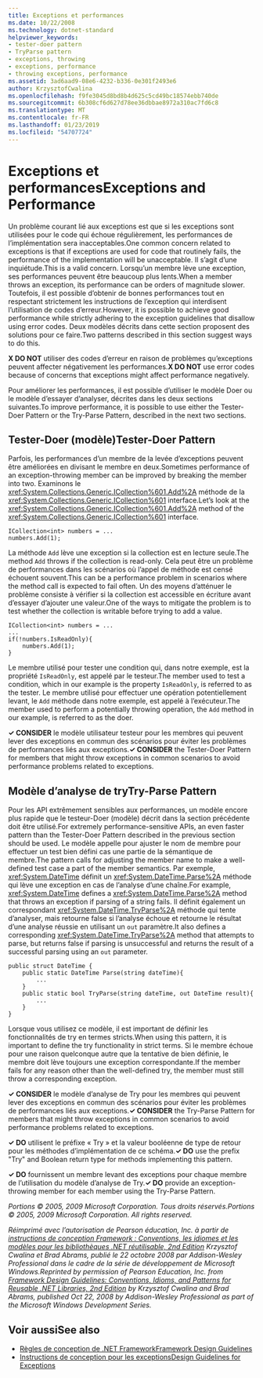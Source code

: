 ```yaml
---
title: Exceptions et performances
ms.date: 10/22/2008
ms.technology: dotnet-standard
helpviewer_keywords:
- tester-doer pattern
- TryParse pattern
- exceptions, throwing
- exceptions, performance
- throwing exceptions, performance
ms.assetid: 3ad6aad9-08e6-4232-b336-0e301f2493e6
author: KrzysztofCwalina
ms.openlocfilehash: f9fe3045d8bd8b4d625c5cd49bc18574ebb740de
ms.sourcegitcommit: 6b308cf6d627d78ee36dbbae8972a310ac7fd6c8
ms.translationtype: MT
ms.contentlocale: fr-FR
ms.lasthandoff: 01/23/2019
ms.locfileid: "54707724"
---
```

# <a name="exceptions-and-performance"></a><span data-ttu-id="f740b-102">Exceptions et performances</span><span class="sxs-lookup"><span data-stu-id="f740b-102">Exceptions and Performance</span></span>
<span data-ttu-id="f740b-103">Un problème courant lié aux exceptions est que si les exceptions sont utilisées pour le code qui échoue régulièrement, les performances de l’implémentation sera inacceptables.</span><span class="sxs-lookup"><span data-stu-id="f740b-103">One common concern related to exceptions is that if exceptions are used for code that routinely fails, the performance of the implementation will be unacceptable.</span></span> <span data-ttu-id="f740b-104">Il s’agit d’une inquiétude.</span><span class="sxs-lookup"><span data-stu-id="f740b-104">This is a valid concern.</span></span> <span data-ttu-id="f740b-105">Lorsqu’un membre lève une exception, ses performances peuvent être beaucoup plus lents.</span><span class="sxs-lookup"><span data-stu-id="f740b-105">When a member throws an exception, its performance can be orders of magnitude slower.</span></span> <span data-ttu-id="f740b-106">Toutefois, il est possible d’obtenir de bonnes performances tout en respectant strictement les instructions de l’exception qui interdisent l’utilisation de codes d’erreur.</span><span class="sxs-lookup"><span data-stu-id="f740b-106">However, it is possible to achieve good performance while strictly adhering to the exception guidelines that disallow using error codes.</span></span> <span data-ttu-id="f740b-107">Deux modèles décrits dans cette section proposent des solutions pour ce faire.</span><span class="sxs-lookup"><span data-stu-id="f740b-107">Two patterns described in this section suggest ways to do this.</span></span>  
  
 <span data-ttu-id="f740b-108">**X DO NOT** utiliser des codes d’erreur en raison de problèmes qu’exceptions peuvent affecter négativement les performances.</span><span class="sxs-lookup"><span data-stu-id="f740b-108">**X DO NOT** use error codes because of concerns that exceptions might affect performance negatively.</span></span>  
  
 <span data-ttu-id="f740b-109">Pour améliorer les performances, il est possible d’utiliser le modèle Doer ou le modèle d’essayer d’analyser, décrites dans les deux sections suivantes.</span><span class="sxs-lookup"><span data-stu-id="f740b-109">To improve performance, it is possible to use either the Tester-Doer Pattern or the Try-Parse Pattern, described in the next two sections.</span></span>  
  
## <a name="tester-doer-pattern"></a><span data-ttu-id="f740b-110">Tester-Doer (modèle)</span><span class="sxs-lookup"><span data-stu-id="f740b-110">Tester-Doer Pattern</span></span>  
 <span data-ttu-id="f740b-111">Parfois, les performances d’un membre de la levée d’exceptions peuvent être améliorées en divisant le membre en deux.</span><span class="sxs-lookup"><span data-stu-id="f740b-111">Sometimes performance of an exception-throwing member can be improved by breaking the member into two.</span></span> <span data-ttu-id="f740b-112">Examinons le <xref:System.Collections.Generic.ICollection%601.Add%2A> méthode de la <xref:System.Collections.Generic.ICollection%601> interface.</span><span class="sxs-lookup"><span data-stu-id="f740b-112">Let’s look at the <xref:System.Collections.Generic.ICollection%601.Add%2A> method of the <xref:System.Collections.Generic.ICollection%601> interface.</span></span>  
  
```  
ICollection<int> numbers = ...   
numbers.Add(1);  
```  
  
 <span data-ttu-id="f740b-113">La méthode `Add` lève une exception si la collection est en lecture seule.</span><span class="sxs-lookup"><span data-stu-id="f740b-113">The method `Add` throws if the collection is read-only.</span></span> <span data-ttu-id="f740b-114">Cela peut être un problème de performances dans les scénarios où l’appel de méthode est censé échouent souvent.</span><span class="sxs-lookup"><span data-stu-id="f740b-114">This can be a performance problem in scenarios where the method call is expected to fail often.</span></span> <span data-ttu-id="f740b-115">Un des moyens d’atténuer le problème consiste à vérifier si la collection est accessible en écriture avant d’essayer d’ajouter une valeur.</span><span class="sxs-lookup"><span data-stu-id="f740b-115">One of the ways to mitigate the problem is to test whether the collection is writable before trying to add a value.</span></span>  
  
```  
ICollection<int> numbers = ...   
...  
if(!numbers.IsReadOnly){  
    numbers.Add(1);  
}  
```  
  
 <span data-ttu-id="f740b-116">Le membre utilisé pour tester une condition qui, dans notre exemple, est la propriété `IsReadOnly`, est appelé par le testeur.</span><span class="sxs-lookup"><span data-stu-id="f740b-116">The member used to test a condition, which in our example is the property `IsReadOnly`, is referred to as the tester.</span></span> <span data-ttu-id="f740b-117">Le membre utilisé pour effectuer une opération potentiellement levant, le `Add` méthode dans notre exemple, est appelé à l’exécuteur.</span><span class="sxs-lookup"><span data-stu-id="f740b-117">The member used to perform a potentially throwing operation, the `Add` method in our example, is referred to as the doer.</span></span>  
  
 <span data-ttu-id="f740b-118">**✓ CONSIDER** le modèle utilisateur testeur pour les membres qui peuvent lever des exceptions en commun des scénarios pour éviter les problèmes de performances liés aux exceptions.</span><span class="sxs-lookup"><span data-stu-id="f740b-118">**✓ CONSIDER** the Tester-Doer Pattern for members that might throw exceptions in common scenarios to avoid performance problems related to exceptions.</span></span>  
  
## <a name="try-parse-pattern"></a><span data-ttu-id="f740b-119">Modèle d’analyse de try</span><span class="sxs-lookup"><span data-stu-id="f740b-119">Try-Parse Pattern</span></span>  
 <span data-ttu-id="f740b-120">Pour les API extrêmement sensibles aux performances, un modèle encore plus rapide que le testeur-Doer (modèle) décrit dans la section précédente doit être utilisé.</span><span class="sxs-lookup"><span data-stu-id="f740b-120">For extremely performance-sensitive APIs, an even faster pattern than the Tester-Doer Pattern described in the previous section should be used.</span></span> <span data-ttu-id="f740b-121">Le modèle appelle pour ajuster le nom de membre pour effectuer un test bien défini cas une partie de la sémantique de membre.</span><span class="sxs-lookup"><span data-stu-id="f740b-121">The pattern calls for adjusting the member name to make a well-defined test case a part of the member semantics.</span></span> <span data-ttu-id="f740b-122">Par exemple, <xref:System.DateTime> définit un <xref:System.DateTime.Parse%2A> méthode qui lève une exception en cas de l’analyse d’une chaîne.</span><span class="sxs-lookup"><span data-stu-id="f740b-122">For example, <xref:System.DateTime> defines a <xref:System.DateTime.Parse%2A> method that throws an exception if parsing of a string fails.</span></span> <span data-ttu-id="f740b-123">Il définit également un correspondant <xref:System.DateTime.TryParse%2A> méthode qui tente d’analyser, mais retourne false si l’analyse échoue et retourne le résultat d’une analyse réussie en utilisant un `out` paramètre.</span><span class="sxs-lookup"><span data-stu-id="f740b-123">It also defines a corresponding <xref:System.DateTime.TryParse%2A> method that attempts to parse, but returns false if parsing is unsuccessful and returns the result of a successful parsing using an `out` parameter.</span></span>  
  
```  
public struct DateTime {  
    public static DateTime Parse(string dateTime){   
        ...   
    }  
    public static bool TryParse(string dateTime, out DateTime result){  
        ...  
    }  
}  
```  
  
 <span data-ttu-id="f740b-124">Lorsque vous utilisez ce modèle, il est important de définir les fonctionnalités de try en termes stricts.</span><span class="sxs-lookup"><span data-stu-id="f740b-124">When using this pattern, it is important to define the try functionality in strict terms.</span></span> <span data-ttu-id="f740b-125">Si le membre échoue pour une raison quelconque autre que la tentative de bien définie, le membre doit lève toujours une exception correspondante.</span><span class="sxs-lookup"><span data-stu-id="f740b-125">If the member fails for any reason other than the well-defined try, the member must still throw a corresponding exception.</span></span>  
  
 <span data-ttu-id="f740b-126">**✓ CONSIDER** le modèle d’analyse de Try pour les membres qui peuvent lever des exceptions en commun des scénarios pour éviter les problèmes de performances liés aux exceptions.</span><span class="sxs-lookup"><span data-stu-id="f740b-126">**✓ CONSIDER** the Try-Parse Pattern for members that might throw exceptions in common scenarios to avoid performance problems related to exceptions.</span></span>  
  
 <span data-ttu-id="f740b-127">**✓ DO** utilisent le préfixe « Try » et la valeur booléenne de type de retour pour les méthodes d’implémentation de ce schéma.</span><span class="sxs-lookup"><span data-stu-id="f740b-127">**✓ DO** use the prefix "Try" and Boolean return type for methods implementing this pattern.</span></span>  
  
 <span data-ttu-id="f740b-128">**✓ DO** fournissent un membre levant des exceptions pour chaque membre de l’utilisation du modèle d’analyse de Try.</span><span class="sxs-lookup"><span data-stu-id="f740b-128">**✓ DO** provide an exception-throwing member for each member using the Try-Parse Pattern.</span></span>  
  
 <span data-ttu-id="f740b-129">*Portions © 2005, 2009 Microsoft Corporation. Tous droits réservés.*</span><span class="sxs-lookup"><span data-stu-id="f740b-129">*Portions © 2005, 2009 Microsoft Corporation. All rights reserved.*</span></span>  
  
 <span data-ttu-id="f740b-130">*Réimprimé avec l’autorisation de Pearson éducation, Inc. à partir de [instructions de conception Framework : Conventions, les idiomes et les modèles pour les bibliothèques .NET réutilisable, 2nd Edition](https://www.informit.com/store/framework-design-guidelines-conventions-idioms-and-9780321545619) Krzysztof Cwalina et Brad Abrams, publié le 22 octobre 2008 par Addison-Wesley Professional dans le cadre de la série de développement de Microsoft Windows.*</span><span class="sxs-lookup"><span data-stu-id="f740b-130">*Reprinted by permission of Pearson Education, Inc. from [Framework Design Guidelines: Conventions, Idioms, and Patterns for Reusable .NET Libraries, 2nd Edition](https://www.informit.com/store/framework-design-guidelines-conventions-idioms-and-9780321545619) by Krzysztof Cwalina and Brad Abrams, published Oct 22, 2008 by Addison-Wesley Professional as part of the Microsoft Windows Development Series.*</span></span>  
  
## <a name="see-also"></a><span data-ttu-id="f740b-131">Voir aussi</span><span class="sxs-lookup"><span data-stu-id="f740b-131">See also</span></span>

- [<span data-ttu-id="f740b-132">Règles de conception de .NET Framework</span><span class="sxs-lookup"><span data-stu-id="f740b-132">Framework Design Guidelines</span></span>](../../../docs/standard/design-guidelines/index.md)
- [<span data-ttu-id="f740b-133">Instructions de conception pour les exceptions</span><span class="sxs-lookup"><span data-stu-id="f740b-133">Design Guidelines for Exceptions</span></span>](../../../docs/standard/design-guidelines/exceptions.md)
